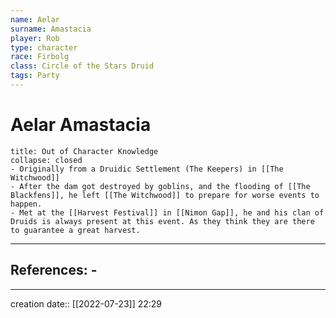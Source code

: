 ```yaml
---
name: Aelar
surname: Amastacia
player: Rob
type: character
race: Firbolg
class: Circle of the Stars Druid
tags: Party
---
```


# Aelar Amastacia

```ad-ooc
title: Out of Character Knowledge
collapse: closed
- Originally from a Druidic Settlement (The Keepers) in [[The Witchwood]]
- After the dam got destroyed by goblins, and the flooding of [[The Blackfens]], he left [[The Witchwood]] to prepare for worse events to happen.
- Met at the [[Harvest Festival]] in [[Nimon Gap]], he and his clan of Druids is always present at this event. As they think they are there to guarantee a great harvest.
```
___ 
## References: - 
--- 
creation date:: [[2022-07-23]] 22:29
